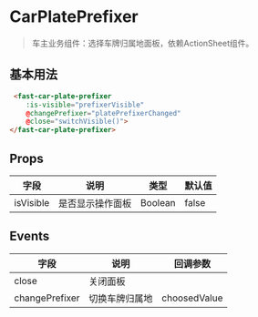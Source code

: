 # CarPlatePrefixer

> 车主业务组件：选择车牌归属地面板，依赖ActionSheet组件。

## 基本用法

```html
 <fast-car-plate-prefixer 
    :is-visible="prefixerVisible"
    @changePrefixer="platePrefixerChanged"
    @close="switchVisible()">
</fast-car-plate-prefixer>
```

## Props

| 字段 | 说明 | 类型 | 默认值
|----- | ----- | ----- | ----- 
| isVisible | 是否显示操作面板 | Boolean | false



## Events

| 字段 | 说明 | 回调参数 
|----- | ----- | ----- 
| close | 关闭面板 | 
| changePrefixer | 切换车牌归属地 | choosedValue  
